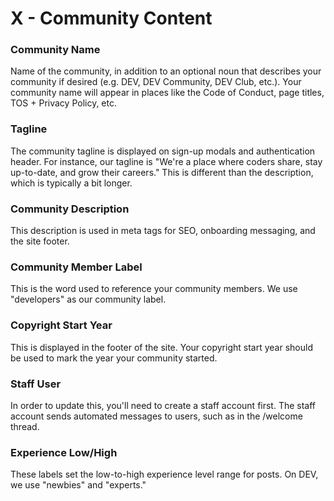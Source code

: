 # X - Community Content

### Community Name

Name of the community, in addition to an optional noun that describes your community if desired \(e.g. DEV, DEV Community, DEV Club, etc.\). Your community name will appear in places like the Code of Conduct, page titles, TOS + Privacy Policy, etc.

### Tagline

The community tagline is displayed on sign-up modals and authentication header. For instance, our tagline is "We're a place where coders share, stay up-to-date, and grow their careers." This is different than the description, which is typically a bit longer.

### Community Description

This description is used in meta tags for SEO, onboarding messaging, and the site footer.

### Community Member Label

This is the word used to reference your community members. We use "developers" as our community label.

### Copyright Start Year

This is displayed in the footer of the site. Your copyright start year should be used to mark the year your community started.

### Staff User

In order to update this, you'll need to create a staff account first. The staff account sends automated messages to users, such as in the /welcome thread.

### Experience Low/High

These labels set the low-to-high experience level range for posts. On DEV, we use "newbies" and "experts."
